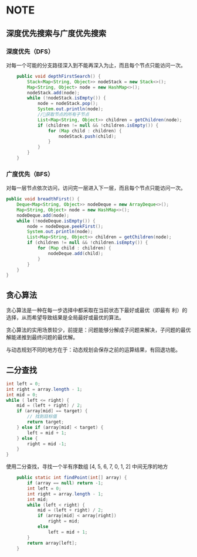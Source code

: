 # NOTE

## 深度优先搜索与广度优先搜索

### 深度优先（DFS）
对每一个可能的分支路径深入到不能再深入为止，而且每个节点只能访问一次。

```java
    public void depthFirstSearch() {
        Stack<Map<String, Object>> nodeStack = new Stack<>();
        Map<String, Object> node = new HashMap<>();
        nodeStack.add(node);
        while (!nodeStack.isEmpty()) {
            node = nodeStack.pop();
            System.out.println(node);
            //获取节点的所有子节点
            List<Map<String, Object>> children = getChildren(node);
            if (children != null && !children.isEmpty()) {
                for (Map child : children) {
                    nodeStack.push(child);
                }
            }
        }
    }
```
### 广度优先（BFS）
对每一层节点依次访问，访问完一层进入下一层，而且每个节点只能访问一次。
```java
public void breadthFirst() {
    Deque<Map<String, Object>> nodeDeque = new ArrayDeque<>();
    Map<String, Object> node = new HashMap<>();
    nodeDeque.add(node);
    while (!nodeDeque.isEmpty()) {
        node = nodeDeque.peekFirst();
        System.out.println(node);
        List<Map<String, Object>> children = getChildren(node);
        if (children != null && !children.isEmpty()) {
            for (Map child : children) {
                nodeDeque.add(child);
            }
        }
    }
}
````

## 贪心算法
贪心算法是一种在每一步选择中都采取在当前状态下最好或最优（即最有 利）的选择，从而希望导致结果是全局最好或最优的算法。

贪心算法的实用场景较少，前提是：问题能够分解成子问题来解决，子问题的最优解能递推到最终问题的最优解。

与动态规划不同的地方在于：动态规划会保存之前的运算结果，有回退功能。


## 二分查找

```java
int left = 0;
int right = array.length - 1;
int mid = 0;
while ( left <= right) {
    mid = (left + right) / 2;
    if (array[mid] == target) {
        // 找到目标值
        return target;
    } else if (array[mid] < target) {
        left = mid + 1;
    } else {
        right = mid -1;
    }
}
```

使用二分查找，寻找一个半有序数组 [4, 5, 6, 7, 0, 1, 2] 中间无序的地方
``` java
    public static int findPoint(int[] array) {
        if (array == null) return -1;
        int left = 0;
        int right = array.length - 1;
        int mid;
        while (left < right) {
            mid = (left + right) / 2;
            if (array[mid] < array[right])
                right = mid;
            else
                left = mid + 1;
        }
        return array[left];
    }
```
